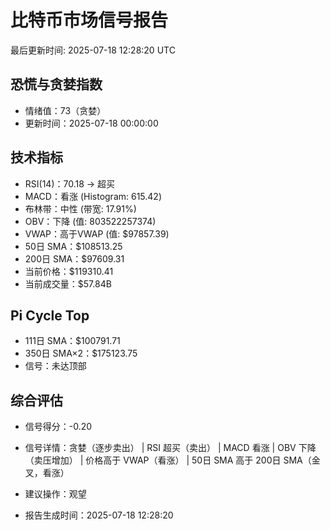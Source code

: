 # 比特币市场信号报告

最后更新时间: 2025-07-18 12:28:20 UTC

## 恐慌与贪婪指数
- 情绪值：73（贪婪）
- 更新时间：2025-07-18 00:00:00

## 技术指标
- RSI(14)：70.18 → 超买
- MACD：看涨 (Histogram: 615.42)
- 布林带：中性 (带宽: 17.91%)
- OBV：下降 (值: 803522257374)
- VWAP：高于VWAP (值: $97857.39)
- 50日 SMA：$108513.25
- 200日 SMA：$97609.31
- 当前价格：$119310.41
- 当前成交量：$57.84B

## Pi Cycle Top
- 111日 SMA：$100791.71
- 350日 SMA×2：$175123.75
- 信号：未达顶部

## 综合评估
- 信号得分：-0.20
- 信号详情：贪婪（逐步卖出） | RSI 超买（卖出） | MACD 看涨 | OBV 下降（卖压增加） | 价格高于 VWAP（看涨） | 50日 SMA 高于 200日 SMA（金叉，看涨）
- 建议操作：观望

- 报告生成时间：2025-07-18 12:28:20